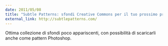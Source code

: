 ```yaml
---
date: 2011/05/08
title: "Subtle Patterns: sfondi Creative Commons per il tuo prossimo progetto web"
external_link: http://subtlepatterns.com/
---
```


Ottima collezione di sfondi poco appariscenti, con possibilità di scaricarli anche come pattern Photoshop.
